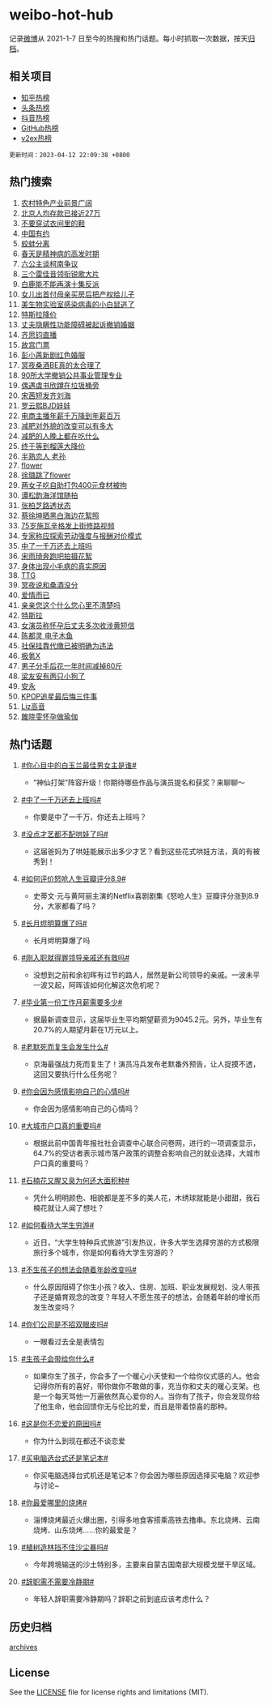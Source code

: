 # weibo-hot-hub

记录[微博](https://www.weibo.com)从 2021-1-7 日至今的热搜和热门话题。每小时抓取一次数据，按天[归档](archives)。

## 相关项目

- [知乎热榜](https://github.com/lonnyzhang423/zhihu-hot-hub)
- [头条热榜](https://github.com/lonnyzhang423/toutiao-hot-hub)
- [抖音热榜](https://github.com/lonnyzhang423/douyin-hot-hub)
- [GitHub热榜](https://github.com/lonnyzhang423/github-hot-hub)
- [v2ex热榜](https://github.com/lonnyzhang423/v2ex-hot-hub)


`更新时间：2023-04-12 22:09:38 +0800`

## 热门搜索

1. [农村特色产业前景广阔](https://m.weibo.cn/search?containerid=100103type%3D1%26t%3D10%26q%3D%23%E5%86%9C%E6%9D%91%E7%89%B9%E8%89%B2%E4%BA%A7%E4%B8%9A%E5%89%8D%E6%99%AF%E5%B9%BF%E9%98%94%23&stream_entry_id=51&isnewpage=1&extparam=seat%3D1%26filter_type%3Drealtimehot%26dgr%3D0%26stream_entry_id%3D51%26c_type%3D51%26pos%3D0%26cate%3D10103%26display_time%3D1681308577%26pre_seqid%3D1681308577159027377214&luicode=10000011&lfid=106003type%253D25%2526t%253D3%2526disable_hot%253D1%2526filter_type%253Drealtimehot)
1. [北京人均存款已接近27万](https://m.weibo.cn/search?containerid=100103type%3D1%26t%3D10%26q%3D%23%E5%8C%97%E4%BA%AC%E4%BA%BA%E5%9D%87%E5%AD%98%E6%AC%BE%E5%B7%B2%E6%8E%A5%E8%BF%9127%E4%B8%87%23&stream_entry_id=31&isnewpage=1&extparam=seat%3D1%26band_rank%3D1%26lcate%3D5001%26c_type%3D31%26realpos%3D1%26stream_entry_id%3D31%26cate%3D5001%26filter_type%3Drealtimehot%26q%3D%2523%25E5%258C%2597%25E4%25BA%25AC%25E4%25BA%25BA%25E5%259D%2587%25E5%25AD%2598%25E6%25AC%25BE%25E5%25B7%25B2%25E6%258E%25A5%25E8%25BF%259127%25E4%25B8%2587%2523%26dgr%3D0%26flag%3D1%26pos%3D0%26display_time%3D1681308577%26pre_seqid%3D1681308577159027377214&luicode=10000011&lfid=106003type%253D25%2526t%253D3%2526disable_hot%253D1%2526filter_type%253Drealtimehot)
1. [不要穿试衣间里的鞋](https://m.weibo.cn/search?containerid=100103type%3D1%26t%3D10%26q%3D%23%E4%B8%8D%E8%A6%81%E7%A9%BF%E8%AF%95%E8%A1%A3%E9%97%B4%E9%87%8C%E7%9A%84%E9%9E%8B%23&stream_entry_id=31&isnewpage=1&extparam=seat%3D1%26band_rank%3D2%26lcate%3D5001%26c_type%3D31%26realpos%3D2%26stream_entry_id%3D31%26cate%3D5001%26filter_type%3Drealtimehot%26q%3D%2523%25E4%25B8%258D%25E8%25A6%2581%25E7%25A9%25BF%25E8%25AF%2595%25E8%25A1%25A3%25E9%2597%25B4%25E9%2587%258C%25E7%259A%2584%25E9%259E%258B%2523%26dgr%3D0%26flag%3D2%26pos%3D1%26display_time%3D1681308577%26pre_seqid%3D1681308577159027377214&luicode=10000011&lfid=106003type%253D25%2526t%253D3%2526disable_hot%253D1%2526filter_type%253Drealtimehot)
1. [中国有约](https://m.weibo.cn/search?containerid=100103type%3D1%26t%3D10%26q%3D%23%E4%B8%AD%E5%9B%BD%E6%9C%89%E7%BA%A6%23&stream_entry_id=31&isnewpage=1&extparam=seat%3D1%26band_rank%3D3%26lcate%3D5001%26c_type%3D31%26realpos%3D3%26stream_entry_id%3D31%26cate%3D5001%26filter_type%3Drealtimehot%26q%3D%2523%25E4%25B8%25AD%25E5%259B%25BD%25E6%259C%2589%25E7%25BA%25A6%2523%26dgr%3D0%26flag%3D1%26pos%3D2%26display_time%3D1681308577%26pre_seqid%3D1681308577159027377214&luicode=10000011&lfid=106003type%253D25%2526t%253D3%2526disable_hot%253D1%2526filter_type%253Drealtimehot)
1. [蛟蚌分离](https://m.weibo.cn/search?containerid=100103type%3D1%26t%3D10%26q%3D%23%E8%9B%9F%E8%9A%8C%E5%88%86%E7%A6%BB%23&stream_entry_id=31&isnewpage=1&extparam=seat%3D1%26band_rank%3D4%26lcate%3D5001%26c_type%3D31%26realpos%3D4%26stream_entry_id%3D31%26cate%3D5001%26filter_type%3Drealtimehot%26q%3D%2523%25E8%259B%259F%25E8%259A%258C%25E5%2588%2586%25E7%25A6%25BB%2523%26dgr%3D0%26flag%3D2%26pos%3D3%26display_time%3D1681308577%26pre_seqid%3D1681308577159027377214&luicode=10000011&lfid=106003type%253D25%2526t%253D3%2526disable_hot%253D1%2526filter_type%253Drealtimehot)
1. [春天是精神病的高发时期](https://m.weibo.cn/search?containerid=100103type%3D1%26t%3D10%26q%3D%E6%98%A5%E5%A4%A9%E6%98%AF%E7%B2%BE%E7%A5%9E%E7%97%85%E7%9A%84%E9%AB%98%E5%8F%91%E6%97%B6%E6%9C%9F&stream_entry_id=31&isnewpage=1&extparam=seat%3D1%26band_rank%3D5%26lcate%3D5001%26c_type%3D31%26realpos%3D5%26stream_entry_id%3D31%26cate%3D5001%26filter_type%3Drealtimehot%26q%3D%25E6%2598%25A5%25E5%25A4%25A9%25E6%2598%25AF%25E7%25B2%25BE%25E7%25A5%259E%25E7%2597%2585%25E7%259A%2584%25E9%25AB%2598%25E5%258F%2591%25E6%2597%25B6%25E6%259C%259F%26dgr%3D0%26flag%3D1%26pos%3D4%26display_time%3D1681308577%26pre_seqid%3D1681308577159027377214&luicode=10000011&lfid=106003type%253D25%2526t%253D3%2526disable_hot%253D1%2526filter_type%253Drealtimehot)
1. [六公主谈柯南争议](https://m.weibo.cn/search?containerid=100103type%3D1%26t%3D10%26q%3D%23%E5%85%AD%E5%85%AC%E4%B8%BB%E8%B0%88%E6%9F%AF%E5%8D%97%E4%BA%89%E8%AE%AE%23&stream_entry_id=31&isnewpage=1&extparam=seat%3D1%26band_rank%3D6%26lcate%3D5001%26c_type%3D31%26realpos%3D6%26stream_entry_id%3D31%26cate%3D5001%26filter_type%3Drealtimehot%26q%3D%2523%25E5%2585%25AD%25E5%2585%25AC%25E4%25B8%25BB%25E8%25B0%2588%25E6%259F%25AF%25E5%258D%2597%25E4%25BA%2589%25E8%25AE%25AE%2523%26dgr%3D0%26flag%3D0%26pos%3D5%26display_time%3D1681308577%26pre_seqid%3D1681308577159027377214&luicode=10000011&lfid=106003type%253D25%2526t%253D3%2526disable_hot%253D1%2526filter_type%253Drealtimehot)
1. [三个雷佳音领衔锐歌大片](https://m.weibo.cn/search?containerid=100103type%3D1%26t%3D10%26q%3D%23%E4%B8%89%E4%B8%AA%E9%9B%B7%E4%BD%B3%E9%9F%B3%E9%A2%86%E8%A1%94%E9%94%90%E6%AD%8C%E5%A4%A7%E7%89%87%23&stream_entry_id=31&isnewpage=1&extparam=seat%3D1%26band_rank%3D7%26lcate%3D5001%26c_type%3D31%26topic_ad%3D1%26stream_entry_id%3D31%26cate%3D5001%26filter_type%3Drealtimehot%26adid%3D186028%26q%3D%2523%25E4%25B8%2589%25E4%25B8%25AA%25E9%259B%25B7%25E4%25BD%25B3%25E9%259F%25B3%25E9%25A2%2586%25E8%25A1%2594%25E9%2594%2590%25E6%25AD%258C%25E5%25A4%25A7%25E7%2589%2587%2523%26dgr%3D0%26pos%3D6%26display_time%3D1681308577%26pre_seqid%3D1681308577159027377214&luicode=10000011&lfid=106003type%253D25%2526t%253D3%2526disable_hot%253D1%2526filter_type%253Drealtimehot)
1. [白鹿能不能再演十集反派](https://m.weibo.cn/search?containerid=100103type%3D1%26t%3D10%26q%3D%23%E7%99%BD%E9%B9%BF%E8%83%BD%E4%B8%8D%E8%83%BD%E5%86%8D%E6%BC%94%E5%8D%81%E9%9B%86%E5%8F%8D%E6%B4%BE%23&stream_entry_id=31&isnewpage=1&extparam=seat%3D1%26band_rank%3D7%26lcate%3D5001%26c_type%3D31%26realpos%3D7%26stream_entry_id%3D31%26cate%3D5001%26filter_type%3Drealtimehot%26q%3D%2523%25E7%2599%25BD%25E9%25B9%25BF%25E8%2583%25BD%25E4%25B8%258D%25E8%2583%25BD%25E5%2586%258D%25E6%25BC%2594%25E5%258D%2581%25E9%259B%2586%25E5%258F%258D%25E6%25B4%25BE%2523%26dgr%3D0%26flag%3D1%26pos%3D7%26display_time%3D1681308577%26pre_seqid%3D1681308577159027377214&luicode=10000011&lfid=106003type%253D25%2526t%253D3%2526disable_hot%253D1%2526filter_type%253Drealtimehot)
1. [女儿出首付母亲买房后把产权给儿子](https://m.weibo.cn/search?containerid=100103type%3D1%26t%3D10%26q%3D%23%E5%A5%B3%E5%84%BF%E5%87%BA%E9%A6%96%E4%BB%98%E6%AF%8D%E4%BA%B2%E4%B9%B0%E6%88%BF%E5%90%8E%E6%8A%8A%E4%BA%A7%E6%9D%83%E7%BB%99%E5%84%BF%E5%AD%90%23&stream_entry_id=31&isnewpage=1&extparam=seat%3D1%26band_rank%3D8%26lcate%3D5001%26c_type%3D31%26realpos%3D8%26stream_entry_id%3D31%26cate%3D5001%26filter_type%3Drealtimehot%26q%3D%2523%25E5%25A5%25B3%25E5%2584%25BF%25E5%2587%25BA%25E9%25A6%2596%25E4%25BB%2598%25E6%25AF%258D%25E4%25BA%25B2%25E4%25B9%25B0%25E6%2588%25BF%25E5%2590%258E%25E6%258A%258A%25E4%25BA%25A7%25E6%259D%2583%25E7%25BB%2599%25E5%2584%25BF%25E5%25AD%2590%2523%26dgr%3D0%26flag%3D0%26pos%3D8%26display_time%3D1681308577%26pre_seqid%3D1681308577159027377214&luicode=10000011&lfid=106003type%253D25%2526t%253D3%2526disable_hot%253D1%2526filter_type%253Drealtimehot)
1. [美生物实验室感染病毒的小白鼠逃了](https://m.weibo.cn/search?containerid=100103type%3D1%26t%3D10%26q%3D%23%E7%BE%8E%E7%94%9F%E7%89%A9%E5%AE%9E%E9%AA%8C%E5%AE%A4%E6%84%9F%E6%9F%93%E7%97%85%E6%AF%92%E7%9A%84%E5%B0%8F%E7%99%BD%E9%BC%A0%E9%80%83%E4%BA%86%23&stream_entry_id=31&isnewpage=1&extparam=seat%3D1%26band_rank%3D9%26lcate%3D5001%26c_type%3D31%26realpos%3D9%26stream_entry_id%3D31%26cate%3D5001%26filter_type%3Drealtimehot%26q%3D%2523%25E7%25BE%258E%25E7%2594%259F%25E7%2589%25A9%25E5%25AE%259E%25E9%25AA%258C%25E5%25AE%25A4%25E6%2584%259F%25E6%259F%2593%25E7%2597%2585%25E6%25AF%2592%25E7%259A%2584%25E5%25B0%258F%25E7%2599%25BD%25E9%25BC%25A0%25E9%2580%2583%25E4%25BA%2586%2523%26dgr%3D0%26flag%3D1%26pos%3D9%26display_time%3D1681308577%26pre_seqid%3D1681308577159027377214&luicode=10000011&lfid=106003type%253D25%2526t%253D3%2526disable_hot%253D1%2526filter_type%253Drealtimehot)
1. [特斯拉降价](https://m.weibo.cn/search?containerid=100103type%3D1%26t%3D10%26q%3D%E7%89%B9%E6%96%AF%E6%8B%89%E9%99%8D%E4%BB%B7&stream_entry_id=31&isnewpage=1&extparam=seat%3D1%26band_rank%3D10%26lcate%3D5001%26c_type%3D31%26realpos%3D10%26stream_entry_id%3D31%26cate%3D5001%26filter_type%3Drealtimehot%26q%3D%25E7%2589%25B9%25E6%2596%25AF%25E6%258B%2589%25E9%2599%258D%25E4%25BB%25B7%26dgr%3D0%26flag%3D1%26pos%3D10%26display_time%3D1681308577%26pre_seqid%3D1681308577159027377214&luicode=10000011&lfid=106003type%253D25%2526t%253D3%2526disable_hot%253D1%2526filter_type%253Drealtimehot)
1. [丈夫隐瞒性功能障碍被起诉撤销婚姻](https://m.weibo.cn/search?containerid=100103type%3D1%26t%3D10%26q%3D%23%E4%B8%88%E5%A4%AB%E9%9A%90%E7%9E%92%E6%80%A7%E5%8A%9F%E8%83%BD%E9%9A%9C%E7%A2%8D%E8%A2%AB%E8%B5%B7%E8%AF%89%E6%92%A4%E9%94%80%E5%A9%9A%E5%A7%BB%23&stream_entry_id=31&isnewpage=1&extparam=seat%3D1%26band_rank%3D11%26lcate%3D5001%26c_type%3D31%26realpos%3D11%26stream_entry_id%3D31%26cate%3D5001%26filter_type%3Drealtimehot%26q%3D%2523%25E4%25B8%2588%25E5%25A4%25AB%25E9%259A%2590%25E7%259E%2592%25E6%2580%25A7%25E5%258A%259F%25E8%2583%25BD%25E9%259A%259C%25E7%25A2%258D%25E8%25A2%25AB%25E8%25B5%25B7%25E8%25AF%2589%25E6%2592%25A4%25E9%2594%2580%25E5%25A9%259A%25E5%25A7%25BB%2523%26dgr%3D0%26flag%3D1%26pos%3D11%26display_time%3D1681308577%26pre_seqid%3D1681308577159027377214&luicode=10000011&lfid=106003type%253D25%2526t%253D3%2526disable_hot%253D1%2526filter_type%253Drealtimehot)
1. [齐思钧直播](https://m.weibo.cn/search?containerid=100103type%3D1%26t%3D10%26q%3D%E9%BD%90%E6%80%9D%E9%92%A7%E7%9B%B4%E6%92%AD&stream_entry_id=31&isnewpage=1&extparam=seat%3D1%26band_rank%3D12%26lcate%3D5001%26c_type%3D31%26realpos%3D12%26stream_entry_id%3D31%26cate%3D5001%26filter_type%3Drealtimehot%26q%3D%25E9%25BD%2590%25E6%2580%259D%25E9%2592%25A7%25E7%259B%25B4%25E6%2592%25AD%26dgr%3D0%26flag%3D1%26pos%3D12%26display_time%3D1681308577%26pre_seqid%3D1681308577159027377214&luicode=10000011&lfid=106003type%253D25%2526t%253D3%2526disable_hot%253D1%2526filter_type%253Drealtimehot)
1. [故宫门票](https://m.weibo.cn/search?containerid=100103type%3D1%26t%3D10%26q%3D%E6%95%85%E5%AE%AB%E9%97%A8%E7%A5%A8&stream_entry_id=31&isnewpage=1&extparam=seat%3D1%26band_rank%3D13%26lcate%3D5001%26c_type%3D31%26realpos%3D13%26stream_entry_id%3D31%26cate%3D5001%26filter_type%3Drealtimehot%26q%3D%25E6%2595%2585%25E5%25AE%25AB%25E9%2597%25A8%25E7%25A5%25A8%26dgr%3D0%26flag%3D1%26pos%3D13%26display_time%3D1681308577%26pre_seqid%3D1681308577159027377214&luicode=10000011&lfid=106003type%253D25%2526t%253D3%2526disable_hot%253D1%2526filter_type%253Drealtimehot)
1. [彭小苒新剧红色婚服](https://m.weibo.cn/search?containerid=100103type%3D1%26t%3D10%26q%3D%23%E5%BD%AD%E5%B0%8F%E8%8B%92%E6%96%B0%E5%89%A7%E7%BA%A2%E8%89%B2%E5%A9%9A%E6%9C%8D%23&stream_entry_id=31&isnewpage=1&extparam=seat%3D1%26band_rank%3D14%26lcate%3D5001%26c_type%3D31%26realpos%3D14%26stream_entry_id%3D31%26cate%3D5001%26filter_type%3Drealtimehot%26q%3D%2523%25E5%25BD%25AD%25E5%25B0%258F%25E8%258B%2592%25E6%2596%25B0%25E5%2589%25A7%25E7%25BA%25A2%25E8%2589%25B2%25E5%25A9%259A%25E6%259C%258D%2523%26dgr%3D0%26flag%3D1%26pos%3D14%26display_time%3D1681308577%26pre_seqid%3D1681308577159027377214&luicode=10000011&lfid=106003type%253D25%2526t%253D3%2526disable_hot%253D1%2526filter_type%253Drealtimehot)
1. [冥夜桑酒BE真的太合理了](https://m.weibo.cn/search?containerid=100103type%3D1%26t%3D10%26q%3D%23%E5%86%A5%E5%A4%9C%E6%A1%91%E9%85%92BE%E7%9C%9F%E7%9A%84%E5%A4%AA%E5%90%88%E7%90%86%E4%BA%86%23&stream_entry_id=31&isnewpage=1&extparam=seat%3D1%26band_rank%3D15%26lcate%3D5001%26c_type%3D31%26realpos%3D15%26stream_entry_id%3D31%26cate%3D5001%26filter_type%3Drealtimehot%26q%3D%2523%25E5%2586%25A5%25E5%25A4%259C%25E6%25A1%2591%25E9%2585%2592BE%25E7%259C%259F%25E7%259A%2584%25E5%25A4%25AA%25E5%2590%2588%25E7%2590%2586%25E4%25BA%2586%2523%26dgr%3D0%26flag%3D1%26pos%3D15%26display_time%3D1681308577%26pre_seqid%3D1681308577159027377214&luicode=10000011&lfid=106003type%253D25%2526t%253D3%2526disable_hot%253D1%2526filter_type%253Drealtimehot)
1. [90所大学撤销公共事业管理专业](https://m.weibo.cn/search?containerid=100103type%3D1%26t%3D10%26q%3D%2390%E6%89%80%E5%A4%A7%E5%AD%A6%E6%92%A4%E9%94%80%E5%85%AC%E5%85%B1%E4%BA%8B%E4%B8%9A%E7%AE%A1%E7%90%86%E4%B8%93%E4%B8%9A%23&stream_entry_id=31&isnewpage=1&extparam=seat%3D1%26band_rank%3D16%26lcate%3D5001%26c_type%3D31%26realpos%3D16%26stream_entry_id%3D31%26cate%3D5001%26filter_type%3Drealtimehot%26q%3D%252390%25E6%2589%2580%25E5%25A4%25A7%25E5%25AD%25A6%25E6%2592%25A4%25E9%2594%2580%25E5%2585%25AC%25E5%2585%25B1%25E4%25BA%258B%25E4%25B8%259A%25E7%25AE%25A1%25E7%2590%2586%25E4%25B8%2593%25E4%25B8%259A%2523%26dgr%3D0%26flag%3D1%26pos%3D16%26display_time%3D1681308577%26pre_seqid%3D1681308577159027377214&luicode=10000011&lfid=106003type%253D25%2526t%253D3%2526disable_hot%253D1%2526filter_type%253Drealtimehot)
1. [偶遇虞书欣蹲在垃圾桶旁](https://m.weibo.cn/search?containerid=100103type%3D1%26t%3D10%26q%3D%23%E5%81%B6%E9%81%87%E8%99%9E%E4%B9%A6%E6%AC%A3%E8%B9%B2%E5%9C%A8%E5%9E%83%E5%9C%BE%E6%A1%B6%E6%97%81%23&stream_entry_id=31&isnewpage=1&extparam=seat%3D1%26band_rank%3D17%26lcate%3D5001%26c_type%3D31%26realpos%3D17%26stream_entry_id%3D31%26cate%3D5001%26filter_type%3Drealtimehot%26q%3D%2523%25E5%2581%25B6%25E9%2581%2587%25E8%2599%259E%25E4%25B9%25A6%25E6%25AC%25A3%25E8%25B9%25B2%25E5%259C%25A8%25E5%259E%2583%25E5%259C%25BE%25E6%25A1%25B6%25E6%2597%2581%2523%26dgr%3D0%26flag%3D1%26pos%3D17%26display_time%3D1681308577%26pre_seqid%3D1681308577159027377214&luicode=10000011&lfid=106003type%253D25%2526t%253D3%2526disable_hot%253D1%2526filter_type%253Drealtimehot)
1. [宋茜短发齐刘海](https://m.weibo.cn/search?containerid=100103type%3D1%26t%3D10%26q%3D%23%E5%AE%8B%E8%8C%9C%E7%9F%AD%E5%8F%91%E9%BD%90%E5%88%98%E6%B5%B7%23&stream_entry_id=31&isnewpage=1&extparam=seat%3D1%26band_rank%3D18%26lcate%3D5001%26c_type%3D31%26realpos%3D18%26stream_entry_id%3D31%26cate%3D5001%26filter_type%3Drealtimehot%26q%3D%2523%25E5%25AE%258B%25E8%258C%259C%25E7%259F%25AD%25E5%258F%2591%25E9%25BD%2590%25E5%2588%2598%25E6%25B5%25B7%2523%26dgr%3D0%26flag%3D1%26pos%3D18%26display_time%3D1681308577%26pre_seqid%3D1681308577159027377214&luicode=10000011&lfid=106003type%253D25%2526t%253D3%2526disable_hot%253D1%2526filter_type%253Drealtimehot)
1. [罗云熙BJD娃娃](https://m.weibo.cn/search?containerid=100103type%3D1%26t%3D10%26q%3D%23%E7%BD%97%E4%BA%91%E7%86%99BJD%E5%A8%83%E5%A8%83%23&stream_entry_id=31&isnewpage=1&extparam=seat%3D1%26band_rank%3D19%26lcate%3D5001%26c_type%3D31%26realpos%3D19%26stream_entry_id%3D31%26cate%3D5001%26filter_type%3Drealtimehot%26q%3D%2523%25E7%25BD%2597%25E4%25BA%2591%25E7%2586%2599BJD%25E5%25A8%2583%25E5%25A8%2583%2523%26dgr%3D0%26flag%3D1%26pos%3D19%26display_time%3D1681308577%26pre_seqid%3D1681308577159027377214&luicode=10000011&lfid=106003type%253D25%2526t%253D3%2526disable_hot%253D1%2526filter_type%253Drealtimehot)
1. [电商主播年薪千万降到年薪百万](https://m.weibo.cn/search?containerid=100103type%3D1%26t%3D10%26q%3D%23%E7%94%B5%E5%95%86%E4%B8%BB%E6%92%AD%E5%B9%B4%E8%96%AA%E5%8D%83%E4%B8%87%E9%99%8D%E5%88%B0%E5%B9%B4%E8%96%AA%E7%99%BE%E4%B8%87%23&stream_entry_id=31&isnewpage=1&extparam=seat%3D1%26band_rank%3D20%26lcate%3D5001%26c_type%3D31%26realpos%3D20%26stream_entry_id%3D31%26cate%3D5001%26filter_type%3Drealtimehot%26q%3D%2523%25E7%2594%25B5%25E5%2595%2586%25E4%25B8%25BB%25E6%2592%25AD%25E5%25B9%25B4%25E8%2596%25AA%25E5%258D%2583%25E4%25B8%2587%25E9%2599%258D%25E5%2588%25B0%25E5%25B9%25B4%25E8%2596%25AA%25E7%2599%25BE%25E4%25B8%2587%2523%26dgr%3D0%26flag%3D0%26pos%3D20%26display_time%3D1681308577%26pre_seqid%3D1681308577159027377214&luicode=10000011&lfid=106003type%253D25%2526t%253D3%2526disable_hot%253D1%2526filter_type%253Drealtimehot)
1. [减肥对外貌的改变可以有多大](https://m.weibo.cn/search?containerid=100103type%3D1%26t%3D10%26q%3D%23%E5%87%8F%E8%82%A5%E5%AF%B9%E5%A4%96%E8%B2%8C%E7%9A%84%E6%94%B9%E5%8F%98%E5%8F%AF%E4%BB%A5%E6%9C%89%E5%A4%9A%E5%A4%A7%23&stream_entry_id=31&isnewpage=1&extparam=seat%3D1%26band_rank%3D21%26lcate%3D5001%26c_type%3D31%26realpos%3D21%26stream_entry_id%3D31%26cate%3D5001%26filter_type%3Drealtimehot%26q%3D%2523%25E5%2587%258F%25E8%2582%25A5%25E5%25AF%25B9%25E5%25A4%2596%25E8%25B2%258C%25E7%259A%2584%25E6%2594%25B9%25E5%258F%2598%25E5%258F%25AF%25E4%25BB%25A5%25E6%259C%2589%25E5%25A4%259A%25E5%25A4%25A7%2523%26dgr%3D0%26flag%3D0%26pos%3D21%26display_time%3D1681308577%26pre_seqid%3D1681308577159027377214&luicode=10000011&lfid=106003type%253D25%2526t%253D3%2526disable_hot%253D1%2526filter_type%253Drealtimehot)
1. [减肥的人晚上都在吃什么](https://m.weibo.cn/search?containerid=100103type%3D1%26t%3D10%26q%3D%23%E5%87%8F%E8%82%A5%E7%9A%84%E4%BA%BA%E6%99%9A%E4%B8%8A%E9%83%BD%E5%9C%A8%E5%90%83%E4%BB%80%E4%B9%88%23&stream_entry_id=31&isnewpage=1&extparam=seat%3D1%26band_rank%3D22%26lcate%3D5001%26c_type%3D31%26realpos%3D22%26stream_entry_id%3D31%26cate%3D5001%26filter_type%3Drealtimehot%26q%3D%2523%25E5%2587%258F%25E8%2582%25A5%25E7%259A%2584%25E4%25BA%25BA%25E6%2599%259A%25E4%25B8%258A%25E9%2583%25BD%25E5%259C%25A8%25E5%2590%2583%25E4%25BB%2580%25E4%25B9%2588%2523%26dgr%3D0%26flag%3D0%26pos%3D22%26display_time%3D1681308577%26pre_seqid%3D1681308577159027377214&luicode=10000011&lfid=106003type%253D25%2526t%253D3%2526disable_hot%253D1%2526filter_type%253Drealtimehot)
1. [终于等到榴莲大降价](https://m.weibo.cn/search?containerid=100103type%3D1%26t%3D10%26q%3D%23%E7%BB%88%E4%BA%8E%E7%AD%89%E5%88%B0%E6%A6%B4%E8%8E%B2%E5%A4%A7%E9%99%8D%E4%BB%B7%23&stream_entry_id=31&isnewpage=1&extparam=seat%3D1%26band_rank%3D23%26lcate%3D5001%26c_type%3D31%26realpos%3D23%26stream_entry_id%3D31%26cate%3D5001%26filter_type%3Drealtimehot%26q%3D%2523%25E7%25BB%2588%25E4%25BA%258E%25E7%25AD%2589%25E5%2588%25B0%25E6%25A6%25B4%25E8%258E%25B2%25E5%25A4%25A7%25E9%2599%258D%25E4%25BB%25B7%2523%26dgr%3D0%26flag%3D0%26pos%3D23%26display_time%3D1681308577%26pre_seqid%3D1681308577159027377214&luicode=10000011&lfid=106003type%253D25%2526t%253D3%2526disable_hot%253D1%2526filter_type%253Drealtimehot)
1. [半熟恋人 老孙](https://m.weibo.cn/search?containerid=100103type%3D1%26t%3D10%26q%3D%E5%8D%8A%E7%86%9F%E6%81%8B%E4%BA%BA+%E8%80%81%E5%AD%99&stream_entry_id=31&isnewpage=1&extparam=seat%3D1%26band_rank%3D24%26lcate%3D5001%26c_type%3D31%26realpos%3D24%26stream_entry_id%3D31%26cate%3D5001%26filter_type%3Drealtimehot%26q%3D%25E5%258D%258A%25E7%2586%259F%25E6%2581%258B%25E4%25BA%25BA%2520%25E8%2580%2581%25E5%25AD%2599%26dgr%3D0%26flag%3D0%26pos%3D24%26display_time%3D1681308577%26pre_seqid%3D1681308577159027377214&luicode=10000011&lfid=106003type%253D25%2526t%253D3%2526disable_hot%253D1%2526filter_type%253Drealtimehot)
1. [flower](https://m.weibo.cn/search?containerid=100103type%3D1%26t%3D10%26q%3Dflower&stream_entry_id=31&isnewpage=1&extparam=seat%3D1%26band_rank%3D25%26lcate%3D5001%26c_type%3D31%26realpos%3D25%26stream_entry_id%3D31%26cate%3D5001%26filter_type%3Drealtimehot%26q%3Dflower%26dgr%3D0%26flag%3D1%26pos%3D25%26display_time%3D1681308577%26pre_seqid%3D1681308577159027377214&luicode=10000011&lfid=106003type%253D25%2526t%253D3%2526disable_hot%253D1%2526filter_type%253Drealtimehot)
1. [徐璐跳了flower](https://m.weibo.cn/search?containerid=100103type%3D1%26t%3D10%26q%3D%23%E5%BE%90%E7%92%90%E8%B7%B3%E4%BA%86flower%23&stream_entry_id=31&isnewpage=1&extparam=seat%3D1%26band_rank%3D26%26lcate%3D5001%26c_type%3D31%26realpos%3D26%26stream_entry_id%3D31%26cate%3D5001%26filter_type%3Drealtimehot%26q%3D%2523%25E5%25BE%2590%25E7%2592%2590%25E8%25B7%25B3%25E4%25BA%2586flower%2523%26dgr%3D0%26flag%3D0%26pos%3D26%26display_time%3D1681308577%26pre_seqid%3D1681308577159027377214&luicode=10000011&lfid=106003type%253D25%2526t%253D3%2526disable_hot%253D1%2526filter_type%253Drealtimehot)
1. [两女子吃自助打包400元食材被拘](https://m.weibo.cn/search?containerid=100103type%3D1%26t%3D10%26q%3D%23%E4%B8%A4%E5%A5%B3%E5%AD%90%E5%90%83%E8%87%AA%E5%8A%A9%E6%89%93%E5%8C%85400%E5%85%83%E9%A3%9F%E6%9D%90%E8%A2%AB%E6%8B%98%23&stream_entry_id=31&isnewpage=1&extparam=seat%3D1%26band_rank%3D27%26lcate%3D5001%26c_type%3D31%26realpos%3D27%26stream_entry_id%3D31%26cate%3D5001%26filter_type%3Drealtimehot%26q%3D%2523%25E4%25B8%25A4%25E5%25A5%25B3%25E5%25AD%2590%25E5%2590%2583%25E8%2587%25AA%25E5%258A%25A9%25E6%2589%2593%25E5%258C%2585400%25E5%2585%2583%25E9%25A3%259F%25E6%259D%2590%25E8%25A2%25AB%25E6%258B%2598%2523%26dgr%3D0%26flag%3D0%26pos%3D27%26display_time%3D1681308577%26pre_seqid%3D1681308577159027377214&luicode=10000011&lfid=106003type%253D25%2526t%253D3%2526disable_hot%253D1%2526filter_type%253Drealtimehot)
1. [谭松韵海洋馆随拍](https://m.weibo.cn/search?containerid=100103type%3D1%26t%3D10%26q%3D%23%E8%B0%AD%E6%9D%BE%E9%9F%B5%E6%B5%B7%E6%B4%8B%E9%A6%86%E9%9A%8F%E6%8B%8D%23&stream_entry_id=31&isnewpage=1&extparam=seat%3D1%26band_rank%3D28%26lcate%3D5001%26c_type%3D31%26realpos%3D28%26stream_entry_id%3D31%26cate%3D5001%26filter_type%3Drealtimehot%26q%3D%2523%25E8%25B0%25AD%25E6%259D%25BE%25E9%259F%25B5%25E6%25B5%25B7%25E6%25B4%258B%25E9%25A6%2586%25E9%259A%258F%25E6%258B%258D%2523%26dgr%3D0%26flag%3D1%26pos%3D28%26display_time%3D1681308577%26pre_seqid%3D1681308577159027377214&luicode=10000011&lfid=106003type%253D25%2526t%253D3%2526disable_hot%253D1%2526filter_type%253Drealtimehot)
1. [张柏芝路透状态](https://m.weibo.cn/search?containerid=100103type%3D1%26t%3D10%26q%3D%23%E5%BC%A0%E6%9F%8F%E8%8A%9D%E8%B7%AF%E9%80%8F%E7%8A%B6%E6%80%81%23&stream_entry_id=31&isnewpage=1&extparam=seat%3D1%26band_rank%3D29%26lcate%3D5001%26c_type%3D31%26realpos%3D29%26stream_entry_id%3D31%26cate%3D5001%26filter_type%3Drealtimehot%26q%3D%2523%25E5%25BC%25A0%25E6%259F%258F%25E8%258A%259D%25E8%25B7%25AF%25E9%2580%258F%25E7%258A%25B6%25E6%2580%2581%2523%26dgr%3D0%26flag%3D0%26pos%3D29%26display_time%3D1681308577%26pre_seqid%3D1681308577159027377214&luicode=10000011&lfid=106003type%253D25%2526t%253D3%2526disable_hot%253D1%2526filter_type%253Drealtimehot)
1. [蔡徐坤晒黑白海边花絮照](https://m.weibo.cn/search?containerid=100103type%3D1%26t%3D10%26q%3D%23%E8%94%A1%E5%BE%90%E5%9D%A4%E6%99%92%E9%BB%91%E7%99%BD%E6%B5%B7%E8%BE%B9%E8%8A%B1%E7%B5%AE%E7%85%A7%23&stream_entry_id=31&isnewpage=1&extparam=seat%3D1%26band_rank%3D30%26lcate%3D5001%26c_type%3D31%26realpos%3D30%26stream_entry_id%3D31%26cate%3D5001%26filter_type%3Drealtimehot%26q%3D%2523%25E8%2594%25A1%25E5%25BE%2590%25E5%259D%25A4%25E6%2599%2592%25E9%25BB%2591%25E7%2599%25BD%25E6%25B5%25B7%25E8%25BE%25B9%25E8%258A%25B1%25E7%25B5%25AE%25E7%2585%25A7%2523%26dgr%3D0%26flag%3D1%26pos%3D30%26display_time%3D1681308577%26pre_seqid%3D1681308577159027377214&luicode=10000011&lfid=106003type%253D25%2526t%253D3%2526disable_hot%253D1%2526filter_type%253Drealtimehot)
1. [75岁施瓦辛格发上街修路视频](https://m.weibo.cn/search?containerid=100103type%3D1%26t%3D10%26q%3D%2375%E5%B2%81%E6%96%BD%E7%93%A6%E8%BE%9B%E6%A0%BC%E5%8F%91%E4%B8%8A%E8%A1%97%E4%BF%AE%E8%B7%AF%E8%A7%86%E9%A2%91%23&stream_entry_id=31&isnewpage=1&extparam=seat%3D1%26band_rank%3D31%26lcate%3D5001%26c_type%3D31%26realpos%3D31%26stream_entry_id%3D31%26cate%3D5001%26filter_type%3Drealtimehot%26q%3D%252375%25E5%25B2%2581%25E6%2596%25BD%25E7%2593%25A6%25E8%25BE%259B%25E6%25A0%25BC%25E5%258F%2591%25E4%25B8%258A%25E8%25A1%2597%25E4%25BF%25AE%25E8%25B7%25AF%25E8%25A7%2586%25E9%25A2%2591%2523%26dgr%3D0%26flag%3D1%26pos%3D31%26display_time%3D1681308577%26pre_seqid%3D1681308577159027377214&luicode=10000011&lfid=106003type%253D25%2526t%253D3%2526disable_hot%253D1%2526filter_type%253Drealtimehot)
1. [专家称应探索劳动强度与报酬对价模式](https://m.weibo.cn/search?containerid=100103type%3D1%26t%3D10%26q%3D%23%E4%B8%93%E5%AE%B6%E7%A7%B0%E5%BA%94%E6%8E%A2%E7%B4%A2%E5%8A%B3%E5%8A%A8%E5%BC%BA%E5%BA%A6%E4%B8%8E%E6%8A%A5%E9%85%AC%E5%AF%B9%E4%BB%B7%E6%A8%A1%E5%BC%8F%23&stream_entry_id=31&isnewpage=1&extparam=seat%3D1%26band_rank%3D32%26lcate%3D5001%26c_type%3D31%26realpos%3D32%26stream_entry_id%3D31%26cate%3D5001%26filter_type%3Drealtimehot%26q%3D%2523%25E4%25B8%2593%25E5%25AE%25B6%25E7%25A7%25B0%25E5%25BA%2594%25E6%258E%25A2%25E7%25B4%25A2%25E5%258A%25B3%25E5%258A%25A8%25E5%25BC%25BA%25E5%25BA%25A6%25E4%25B8%258E%25E6%258A%25A5%25E9%2585%25AC%25E5%25AF%25B9%25E4%25BB%25B7%25E6%25A8%25A1%25E5%25BC%258F%2523%26dgr%3D0%26flag%3D1%26pos%3D32%26display_time%3D1681308577%26pre_seqid%3D1681308577159027377214&luicode=10000011&lfid=106003type%253D25%2526t%253D3%2526disable_hot%253D1%2526filter_type%253Drealtimehot)
1. [中了一千万还去上班吗](https://m.weibo.cn/search?containerid=100103type%3D1%26t%3D10%26q%3D%23%E4%B8%AD%E4%BA%86%E4%B8%80%E5%8D%83%E4%B8%87%E8%BF%98%E5%8E%BB%E4%B8%8A%E7%8F%AD%E5%90%97%23&stream_entry_id=31&isnewpage=1&extparam=seat%3D1%26band_rank%3D33%26lcate%3D5001%26c_type%3D31%26realpos%3D33%26stream_entry_id%3D31%26cate%3D5001%26filter_type%3Drealtimehot%26q%3D%2523%25E4%25B8%25AD%25E4%25BA%2586%25E4%25B8%2580%25E5%258D%2583%25E4%25B8%2587%25E8%25BF%2598%25E5%258E%25BB%25E4%25B8%258A%25E7%258F%25AD%25E5%2590%2597%2523%26dgr%3D0%26flag%3D0%26pos%3D33%26display_time%3D1681308577%26pre_seqid%3D1681308577159027377214&luicode=10000011&lfid=106003type%253D25%2526t%253D3%2526disable_hot%253D1%2526filter_type%253Drealtimehot)
1. [宋雨琦奔跑吧拍摄花絮](https://m.weibo.cn/search?containerid=100103type%3D1%26t%3D10%26q%3D%23%E5%AE%8B%E9%9B%A8%E7%90%A6%E5%A5%94%E8%B7%91%E5%90%A7%E6%8B%8D%E6%91%84%E8%8A%B1%E7%B5%AE%23&stream_entry_id=31&isnewpage=1&extparam=seat%3D1%26band_rank%3D34%26lcate%3D5001%26c_type%3D31%26realpos%3D34%26stream_entry_id%3D31%26cate%3D5001%26filter_type%3Drealtimehot%26q%3D%2523%25E5%25AE%258B%25E9%259B%25A8%25E7%2590%25A6%25E5%25A5%2594%25E8%25B7%2591%25E5%2590%25A7%25E6%258B%258D%25E6%2591%2584%25E8%258A%25B1%25E7%25B5%25AE%2523%26dgr%3D0%26flag%3D1%26pos%3D34%26display_time%3D1681308577%26pre_seqid%3D1681308577159027377214&luicode=10000011&lfid=106003type%253D25%2526t%253D3%2526disable_hot%253D1%2526filter_type%253Drealtimehot)
1. [身体出现小毛病的真实原因](https://m.weibo.cn/search?containerid=100103type%3D1%26t%3D10%26q%3D%E8%BA%AB%E4%BD%93%E5%87%BA%E7%8E%B0%E5%B0%8F%E6%AF%9B%E7%97%85%E7%9A%84%E7%9C%9F%E5%AE%9E%E5%8E%9F%E5%9B%A0&stream_entry_id=31&isnewpage=1&extparam=seat%3D1%26band_rank%3D35%26lcate%3D5001%26c_type%3D31%26realpos%3D35%26stream_entry_id%3D31%26cate%3D5001%26filter_type%3Drealtimehot%26q%3D%25E8%25BA%25AB%25E4%25BD%2593%25E5%2587%25BA%25E7%258E%25B0%25E5%25B0%258F%25E6%25AF%259B%25E7%2597%2585%25E7%259A%2584%25E7%259C%259F%25E5%25AE%259E%25E5%258E%259F%25E5%259B%25A0%26dgr%3D0%26flag%3D1%26pos%3D35%26display_time%3D1681308577%26pre_seqid%3D1681308577159027377214&luicode=10000011&lfid=106003type%253D25%2526t%253D3%2526disable_hot%253D1%2526filter_type%253Drealtimehot)
1. [TTG](https://m.weibo.cn/search?containerid=100103type%3D1%26t%3D10%26q%3DTTG&stream_entry_id=31&isnewpage=1&extparam=seat%3D1%26band_rank%3D36%26lcate%3D5001%26c_type%3D31%26realpos%3D36%26stream_entry_id%3D31%26cate%3D5001%26filter_type%3Drealtimehot%26q%3DTTG%26dgr%3D0%26flag%3D1%26pos%3D36%26display_time%3D1681308577%26pre_seqid%3D1681308577159027377214&luicode=10000011&lfid=106003type%253D25%2526t%253D3%2526disable_hot%253D1%2526filter_type%253Drealtimehot)
1. [冥夜说和桑酒没分](https://m.weibo.cn/search?containerid=100103type%3D1%26t%3D10%26q%3D%23%E5%86%A5%E5%A4%9C%E8%AF%B4%E5%92%8C%E6%A1%91%E9%85%92%E6%B2%A1%E5%88%86%23&stream_entry_id=31&isnewpage=1&extparam=seat%3D1%26band_rank%3D37%26lcate%3D5001%26c_type%3D31%26realpos%3D37%26stream_entry_id%3D31%26cate%3D5001%26filter_type%3Drealtimehot%26q%3D%2523%25E5%2586%25A5%25E5%25A4%259C%25E8%25AF%25B4%25E5%2592%258C%25E6%25A1%2591%25E9%2585%2592%25E6%25B2%25A1%25E5%2588%2586%2523%26dgr%3D0%26flag%3D0%26pos%3D37%26display_time%3D1681308577%26pre_seqid%3D1681308577159027377214&luicode=10000011&lfid=106003type%253D25%2526t%253D3%2526disable_hot%253D1%2526filter_type%253Drealtimehot)
1. [爱情而已](https://m.weibo.cn/search?containerid=100103type%3D1%26t%3D10%26q%3D%E7%88%B1%E6%83%85%E8%80%8C%E5%B7%B2&stream_entry_id=31&isnewpage=1&extparam=seat%3D1%26band_rank%3D38%26lcate%3D5001%26c_type%3D31%26realpos%3D38%26stream_entry_id%3D31%26cate%3D5001%26filter_type%3Drealtimehot%26q%3D%25E7%2588%25B1%25E6%2583%2585%25E8%2580%258C%25E5%25B7%25B2%26dgr%3D0%26flag%3D1%26pos%3D38%26display_time%3D1681308577%26pre_seqid%3D1681308577159027377214&luicode=10000011&lfid=106003type%253D25%2526t%253D3%2526disable_hot%253D1%2526filter_type%253Drealtimehot)
1. [亲亲您这个什么您心里不清楚吗](https://m.weibo.cn/search?containerid=100103type%3D1%26t%3D10%26q%3D%23%E4%BA%B2%E4%BA%B2%E6%82%A8%E8%BF%99%E4%B8%AA%E4%BB%80%E4%B9%88%E6%82%A8%E5%BF%83%E9%87%8C%E4%B8%8D%E6%B8%85%E6%A5%9A%E5%90%97%23&stream_entry_id=31&isnewpage=1&extparam=seat%3D1%26band_rank%3D39%26lcate%3D5001%26c_type%3D31%26realpos%3D39%26stream_entry_id%3D31%26cate%3D5001%26filter_type%3Drealtimehot%26q%3D%2523%25E4%25BA%25B2%25E4%25BA%25B2%25E6%2582%25A8%25E8%25BF%2599%25E4%25B8%25AA%25E4%25BB%2580%25E4%25B9%2588%25E6%2582%25A8%25E5%25BF%2583%25E9%2587%258C%25E4%25B8%258D%25E6%25B8%2585%25E6%25A5%259A%25E5%2590%2597%2523%26dgr%3D0%26flag%3D0%26pos%3D39%26display_time%3D1681308577%26pre_seqid%3D1681308577159027377214&luicode=10000011&lfid=106003type%253D25%2526t%253D3%2526disable_hot%253D1%2526filter_type%253Drealtimehot)
1. [特斯拉](https://m.weibo.cn/search?containerid=100103type%3D1%26t%3D10%26q%3D%E7%89%B9%E6%96%AF%E6%8B%89&stream_entry_id=31&isnewpage=1&extparam=seat%3D1%26band_rank%3D40%26lcate%3D5001%26c_type%3D31%26realpos%3D40%26stream_entry_id%3D31%26cate%3D5001%26filter_type%3Drealtimehot%26q%3D%25E7%2589%25B9%25E6%2596%25AF%25E6%258B%2589%26dgr%3D0%26flag%3D1%26pos%3D40%26display_time%3D1681308577%26pre_seqid%3D1681308577159027377214&luicode=10000011&lfid=106003type%253D25%2526t%253D3%2526disable_hot%253D1%2526filter_type%253Drealtimehot)
1. [女演员称怀孕后丈夫多次收涉黄短信](https://m.weibo.cn/search?containerid=100103type%3D1%26t%3D10%26q%3D%23%E5%A5%B3%E6%BC%94%E5%91%98%E7%A7%B0%E6%80%80%E5%AD%95%E5%90%8E%E4%B8%88%E5%A4%AB%E5%A4%9A%E6%AC%A1%E6%94%B6%E6%B6%89%E9%BB%84%E7%9F%AD%E4%BF%A1%23&stream_entry_id=31&isnewpage=1&extparam=seat%3D1%26band_rank%3D41%26lcate%3D5001%26c_type%3D31%26realpos%3D41%26stream_entry_id%3D31%26cate%3D5001%26filter_type%3Drealtimehot%26q%3D%2523%25E5%25A5%25B3%25E6%25BC%2594%25E5%2591%2598%25E7%25A7%25B0%25E6%2580%2580%25E5%25AD%2595%25E5%2590%258E%25E4%25B8%2588%25E5%25A4%25AB%25E5%25A4%259A%25E6%25AC%25A1%25E6%2594%25B6%25E6%25B6%2589%25E9%25BB%2584%25E7%259F%25AD%25E4%25BF%25A1%2523%26dgr%3D0%26flag%3D0%26pos%3D41%26display_time%3D1681308577%26pre_seqid%3D1681308577159027377214&luicode=10000011&lfid=106003type%253D25%2526t%253D3%2526disable_hot%253D1%2526filter_type%253Drealtimehot)
1. [陈都灵 电子木鱼](https://m.weibo.cn/search?containerid=100103type%3D1%26t%3D10%26q%3D%E9%99%88%E9%83%BD%E7%81%B5+%E7%94%B5%E5%AD%90%E6%9C%A8%E9%B1%BC&stream_entry_id=31&isnewpage=1&extparam=seat%3D1%26band_rank%3D42%26lcate%3D5001%26c_type%3D31%26realpos%3D42%26stream_entry_id%3D31%26cate%3D5001%26filter_type%3Drealtimehot%26q%3D%25E9%2599%2588%25E9%2583%25BD%25E7%2581%25B5%2520%25E7%2594%25B5%25E5%25AD%2590%25E6%259C%25A8%25E9%25B1%25BC%26dgr%3D0%26flag%3D1%26pos%3D42%26display_time%3D1681308577%26pre_seqid%3D1681308577159027377214&luicode=10000011&lfid=106003type%253D25%2526t%253D3%2526disable_hot%253D1%2526filter_type%253Drealtimehot)
1. [社保挂靠代缴已被明确为违法](https://m.weibo.cn/search?containerid=100103type%3D1%26t%3D10%26q%3D%23%E7%A4%BE%E4%BF%9D%E6%8C%82%E9%9D%A0%E4%BB%A3%E7%BC%B4%E5%B7%B2%E8%A2%AB%E6%98%8E%E7%A1%AE%E4%B8%BA%E8%BF%9D%E6%B3%95%23&stream_entry_id=31&isnewpage=1&extparam=seat%3D1%26band_rank%3D43%26lcate%3D5001%26c_type%3D31%26realpos%3D43%26stream_entry_id%3D31%26cate%3D5001%26filter_type%3Drealtimehot%26q%3D%2523%25E7%25A4%25BE%25E4%25BF%259D%25E6%258C%2582%25E9%259D%25A0%25E4%25BB%25A3%25E7%25BC%25B4%25E5%25B7%25B2%25E8%25A2%25AB%25E6%2598%258E%25E7%25A1%25AE%25E4%25B8%25BA%25E8%25BF%259D%25E6%25B3%2595%2523%26dgr%3D0%26flag%3D1%26pos%3D43%26display_time%3D1681308577%26pre_seqid%3D1681308577159027377214&luicode=10000011&lfid=106003type%253D25%2526t%253D3%2526disable_hot%253D1%2526filter_type%253Drealtimehot)
1. [极氪X](https://m.weibo.cn/search?containerid=100103type%3D1%26t%3D10%26q%3D%E6%9E%81%E6%B0%AAX&stream_entry_id=31&isnewpage=1&extparam=seat%3D1%26band_rank%3D44%26lcate%3D5001%26c_type%3D31%26realpos%3D44%26stream_entry_id%3D31%26cate%3D5001%26filter_type%3Drealtimehot%26q%3D%25E6%259E%2581%25E6%25B0%25AAX%26dgr%3D0%26flag%3D1%26pos%3D44%26display_time%3D1681308577%26pre_seqid%3D1681308577159027377214&luicode=10000011&lfid=106003type%253D25%2526t%253D3%2526disable_hot%253D1%2526filter_type%253Drealtimehot)
1. [男子分手后花一年时间减掉60斤](https://m.weibo.cn/search?containerid=100103type%3D1%26t%3D10%26q%3D%23%E7%94%B7%E5%AD%90%E5%88%86%E6%89%8B%E5%90%8E%E8%8A%B1%E4%B8%80%E5%B9%B4%E6%97%B6%E9%97%B4%E5%87%8F%E6%8E%8960%E6%96%A4%23&stream_entry_id=31&isnewpage=1&extparam=seat%3D1%26band_rank%3D45%26lcate%3D5001%26c_type%3D31%26realpos%3D45%26stream_entry_id%3D31%26cate%3D5001%26filter_type%3Drealtimehot%26q%3D%2523%25E7%2594%25B7%25E5%25AD%2590%25E5%2588%2586%25E6%2589%258B%25E5%2590%258E%25E8%258A%25B1%25E4%25B8%2580%25E5%25B9%25B4%25E6%2597%25B6%25E9%2597%25B4%25E5%2587%258F%25E6%258E%258960%25E6%2596%25A4%2523%26dgr%3D0%26flag%3D0%26pos%3D45%26display_time%3D1681308577%26pre_seqid%3D1681308577159027377214&luicode=10000011&lfid=106003type%253D25%2526t%253D3%2526disable_hot%253D1%2526filter_type%253Drealtimehot)
1. [梁友安有两只小狗了](https://m.weibo.cn/search?containerid=100103type%3D1%26t%3D10%26q%3D%23%E6%A2%81%E5%8F%8B%E5%AE%89%E6%9C%89%E4%B8%A4%E5%8F%AA%E5%B0%8F%E7%8B%97%E4%BA%86%23&stream_entry_id=31&isnewpage=1&extparam=seat%3D1%26band_rank%3D46%26lcate%3D5001%26c_type%3D31%26realpos%3D46%26stream_entry_id%3D31%26cate%3D5001%26filter_type%3Drealtimehot%26q%3D%2523%25E6%25A2%2581%25E5%258F%258B%25E5%25AE%2589%25E6%259C%2589%25E4%25B8%25A4%25E5%258F%25AA%25E5%25B0%258F%25E7%258B%2597%25E4%25BA%2586%2523%26dgr%3D0%26flag%3D1%26pos%3D46%26display_time%3D1681308577%26pre_seqid%3D1681308577159027377214&luicode=10000011&lfid=106003type%253D25%2526t%253D3%2526disable_hot%253D1%2526filter_type%253Drealtimehot)
1. [安永](https://m.weibo.cn/search?containerid=100103type%3D1%26t%3D10%26q%3D%E5%AE%89%E6%B0%B8&stream_entry_id=31&isnewpage=1&extparam=seat%3D1%26band_rank%3D47%26lcate%3D5001%26c_type%3D31%26realpos%3D47%26stream_entry_id%3D31%26cate%3D5001%26filter_type%3Drealtimehot%26q%3D%25E5%25AE%2589%25E6%25B0%25B8%26dgr%3D0%26flag%3D1%26pos%3D47%26display_time%3D1681308577%26pre_seqid%3D1681308577159027377214&luicode=10000011&lfid=106003type%253D25%2526t%253D3%2526disable_hot%253D1%2526filter_type%253Drealtimehot)
1. [KPOP追星最后悔三件事](https://m.weibo.cn/search?containerid=100103type%3D1%26t%3D10%26q%3D%23KPOP%E8%BF%BD%E6%98%9F%E6%9C%80%E5%90%8E%E6%82%94%E4%B8%89%E4%BB%B6%E4%BA%8B%23&stream_entry_id=31&isnewpage=1&extparam=seat%3D1%26band_rank%3D48%26lcate%3D5001%26c_type%3D31%26realpos%3D48%26stream_entry_id%3D31%26cate%3D5001%26filter_type%3Drealtimehot%26q%3D%2523KPOP%25E8%25BF%25BD%25E6%2598%259F%25E6%259C%2580%25E5%2590%258E%25E6%2582%2594%25E4%25B8%2589%25E4%25BB%25B6%25E4%25BA%258B%2523%26dgr%3D0%26flag%3D0%26pos%3D48%26display_time%3D1681308577%26pre_seqid%3D1681308577159027377214&luicode=10000011&lfid=106003type%253D25%2526t%253D3%2526disable_hot%253D1%2526filter_type%253Drealtimehot)
1. [Liz高音](https://m.weibo.cn/search?containerid=100103type%3D1%26t%3D10%26q%3D%23Liz%E9%AB%98%E9%9F%B3%23&stream_entry_id=31&isnewpage=1&extparam=seat%3D1%26band_rank%3D49%26lcate%3D5001%26c_type%3D31%26realpos%3D49%26stream_entry_id%3D31%26cate%3D5001%26filter_type%3Drealtimehot%26q%3D%2523Liz%25E9%25AB%2598%25E9%259F%25B3%2523%26dgr%3D0%26flag%3D1%26pos%3D49%26display_time%3D1681308577%26pre_seqid%3D1681308577159027377214&luicode=10000011&lfid=106003type%253D25%2526t%253D3%2526disable_hot%253D1%2526filter_type%253Drealtimehot)
1. [雎晓雯怀孕做瑜伽](https://m.weibo.cn/search?containerid=100103type%3D1%26t%3D10%26q%3D%23%E9%9B%8E%E6%99%93%E9%9B%AF%E6%80%80%E5%AD%95%E5%81%9A%E7%91%9C%E4%BC%BD%23&stream_entry_id=31&isnewpage=1&extparam=seat%3D1%26band_rank%3D50%26lcate%3D5001%26c_type%3D31%26realpos%3D50%26stream_entry_id%3D31%26cate%3D5001%26filter_type%3Drealtimehot%26q%3D%2523%25E9%259B%258E%25E6%2599%2593%25E9%259B%25AF%25E6%2580%2580%25E5%25AD%2595%25E5%2581%259A%25E7%2591%259C%25E4%25BC%25BD%2523%26dgr%3D0%26flag%3D0%26pos%3D50%26display_time%3D1681308577%26pre_seqid%3D1681308577159027377214&luicode=10000011&lfid=106003type%253D25%2526t%253D3%2526disable_hot%253D1%2526filter_type%253Drealtimehot)

## 热门话题

1. [#你心目中的白玉兰最佳男女主是谁#](https://m.weibo.cn/search?containerid=231522type%3D1%26t%3D10%26q%3D%23%E4%BD%A0%E5%BF%83%E7%9B%AE%E4%B8%AD%E7%9A%84%E7%99%BD%E7%8E%89%E5%85%B0%E6%9C%80%E4%BD%B3%E7%94%B7%E5%A5%B3%E4%B8%BB%E6%98%AF%E8%B0%81%23&stream_entry_id=128&isnewpage=1&extparam=seat%3D1%26lcate%3D5004%26dgr%3D0%26c_type%3D128%26cate%3D5004%26pos%3D1-0-0%26unitid%3D1681290193808%26display_time%3D1681308577%26pre_seqid%3D168130857797606413184&luicode=10000011&lfid=231648_-_4)
    - “神仙打架”阵容升级！你期待哪些作品与演员提名和获奖？来聊聊～

1. [#中了一千万还去上班吗#](https://m.weibo.cn/search?containerid=231522type%3D1%26t%3D10%26q%3D%23%E4%B8%AD%E4%BA%86%E4%B8%80%E5%8D%83%E4%B8%87%E8%BF%98%E5%8E%BB%E4%B8%8A%E7%8F%AD%E5%90%97%23&stream_entry_id=128&isnewpage=1&extparam=seat%3D1%26lcate%3D5004%26dgr%3D0%26c_type%3D128%26cate%3D5004%26pos%3D1-0-1%26unitid%3D1681285393878%26display_time%3D1681308577%26pre_seqid%3D168130857797606413184&luicode=10000011&lfid=231648_-_4)
    - 你要是中了一千万，你还去上班吗？

1. [#没点才艺都不配哄娃了吗#](https://m.weibo.cn/search?containerid=231522type%3D1%26t%3D10%26q%3D%23%E6%B2%A1%E7%82%B9%E6%89%8D%E8%89%BA%E9%83%BD%E4%B8%8D%E9%85%8D%E5%93%84%E5%A8%83%E4%BA%86%E5%90%97%23&stream_entry_id=128&isnewpage=1&extparam=seat%3D1%26lcate%3D5004%26dgr%3D0%26c_type%3D128%26cate%3D5004%26pos%3D1-0-2%26unitid%3D1681174017746%26display_time%3D1681308577%26pre_seqid%3D168130857797606413184&luicode=10000011&lfid=231648_-_4)
    - 这届爸妈为了哄娃能展示出多少才艺？看到这些花式哄娃方法，真的有被秀到！

1. [#如何评价怒呛人生豆瓣评分8.9#](https://m.weibo.cn/search?containerid=231522type%3D1%26t%3D10%26q%3D%23%E5%A6%82%E4%BD%95%E8%AF%84%E4%BB%B7%E6%80%92%E5%91%9B%E4%BA%BA%E7%94%9F%E8%B1%86%E7%93%A3%E8%AF%84%E5%88%868.9%23&stream_entry_id=128&isnewpage=1&extparam=seat%3D1%26lcate%3D5004%26dgr%3D0%26c_type%3D128%26cate%3D5004%26pos%3D1-0-3%26unitid%3D1681213060455%26display_time%3D1681308577%26pre_seqid%3D168130857797606413184&luicode=10000011&lfid=231648_-_4)
    - 史蒂文·元与黄阿丽主演的Netflix喜剧剧集《怒呛人生》豆瓣评分涨到8.9分，大家都看了吗？

1. [#长月烬明算爆了吗#](https://m.weibo.cn/search?containerid=231522type%3D1%26t%3D10%26q%3D%23%E9%95%BF%E6%9C%88%E7%83%AC%E6%98%8E%E7%AE%97%E7%88%86%E4%BA%86%E5%90%97%23&stream_entry_id=128&isnewpage=1&extparam=seat%3D1%26lcate%3D5004%26dgr%3D0%26c_type%3D128%26cate%3D5004%26pos%3D1-0-4%26unitid%3D1681290191909%26display_time%3D1681308577%26pre_seqid%3D168130857797606413184&luicode=10000011&lfid=231648_-_4)
    - 长月烬明算爆了吗

1. [#刚入职就得罪领导亲戚还有救吗#](https://m.weibo.cn/search?containerid=231522type%3D1%26t%3D10%26q%3D%23%E5%88%9A%E5%85%A5%E8%81%8C%E5%B0%B1%E5%BE%97%E7%BD%AA%E9%A2%86%E5%AF%BC%E4%BA%B2%E6%88%9A%E8%BF%98%E6%9C%89%E6%95%91%E5%90%97%23&stream_entry_id=128&isnewpage=1&extparam=seat%3D1%26lcate%3D5004%26dgr%3D0%26c_type%3D128%26cate%3D5004%26pos%3D1-0-5%26unitid%3D1681299204034%26display_time%3D1681308577%26pre_seqid%3D168130857797606413184&luicode=10000011&lfid=231648_-_4)
    - 没想到之前和余初晖有过节的路人，居然是新公司领导的亲戚。一波未平一波又起，阿晖该如何化解这次危机呢？

1. [#毕业第一份工作月薪需要多少#](https://m.weibo.cn/search?containerid=231522type%3D1%26t%3D10%26q%3D%23%E6%AF%95%E4%B8%9A%E7%AC%AC%E4%B8%80%E4%BB%BD%E5%B7%A5%E4%BD%9C%E6%9C%88%E8%96%AA%E9%9C%80%E8%A6%81%E5%A4%9A%E5%B0%91%23&stream_entry_id=128&isnewpage=1&extparam=seat%3D1%26lcate%3D5004%26dgr%3D0%26c_type%3D128%26cate%3D5004%26pos%3D1-0-6%26unitid%3D1681284783881%26display_time%3D1681308577%26pre_seqid%3D168130857797606413184&luicode=10000011&lfid=231648_-_4)
    - 据最新调查显示，这届毕业生平均期望薪资为9045.2元。另外，毕业生有20.7%的人期望月薪在1万元以上。

1. [#老默死而复生会发生什么#](https://m.weibo.cn/search?containerid=231522type%3D1%26t%3D10%26q%3D%23%E8%80%81%E9%BB%98%E6%AD%BB%E8%80%8C%E5%A4%8D%E7%94%9F%E4%BC%9A%E5%8F%91%E7%94%9F%E4%BB%80%E4%B9%88%23&stream_entry_id=128&isnewpage=1&extparam=seat%3D1%26lcate%3D5004%26dgr%3D0%26c_type%3D128%26cate%3D5004%26pos%3D1-0-7%26unitid%3D1681293197940%26display_time%3D1681308577%26pre_seqid%3D168130857797606413184&luicode=10000011&lfid=231648_-_4)
    - 京海最强战力死而复生了！演员冯兵发布老默番外预告，让人捉摸不透，这回又要执行什么任务呢？

1. [#你会因为感情影响自己的心情吗#](https://m.weibo.cn/search?containerid=231522type%3D1%26t%3D10%26q%3D%23%E4%BD%A0%E4%BC%9A%E5%9B%A0%E4%B8%BA%E6%84%9F%E6%83%85%E5%BD%B1%E5%93%8D%E8%87%AA%E5%B7%B1%E7%9A%84%E5%BF%83%E6%83%85%E5%90%97%23&stream_entry_id=128&isnewpage=1&extparam=seat%3D1%26lcate%3D5004%26dgr%3D0%26c_type%3D128%26cate%3D5004%26pos%3D1-0-8%26unitid%3D1681303107688%26display_time%3D1681308577%26pre_seqid%3D168130857797606413184&luicode=10000011&lfid=231648_-_4)
    - 你会因为感情影响自己的心情吗？

1. [#大城市户口真的重要吗#](https://m.weibo.cn/search?containerid=231522type%3D1%26t%3D10%26q%3D%23%E5%A4%A7%E5%9F%8E%E5%B8%82%E6%88%B7%E5%8F%A3%E7%9C%9F%E7%9A%84%E9%87%8D%E8%A6%81%E5%90%97%23&stream_entry_id=128&isnewpage=1&extparam=seat%3D1%26lcate%3D5004%26dgr%3D0%26c_type%3D128%26cate%3D5004%26pos%3D1-0-9%26unitid%3D1681287223457%26display_time%3D1681308577%26pre_seqid%3D168130857797606413184&luicode=10000011&lfid=231648_-_4)
    - 根据此前中国青年报社社会调查中心联合问卷网，进行的一项调查显示，64.7%的受访者表示城市落户政策的调整会影响自己的就业选择，大城市户口真的重要吗？

1. [#石楠花又腥又臭为何还大面积种#](https://m.weibo.cn/search?containerid=231522type%3D1%26t%3D10%26q%3D%23%E7%9F%B3%E6%A5%A0%E8%8A%B1%E5%8F%88%E8%85%A5%E5%8F%88%E8%87%AD%E4%B8%BA%E4%BD%95%E8%BF%98%E5%A4%A7%E9%9D%A2%E7%A7%AF%E7%A7%8D%23&stream_entry_id=128&isnewpage=1&extparam=seat%3D1%26lcate%3D5004%26dgr%3D0%26c_type%3D128%26cate%3D5004%26pos%3D1-0-10%26unitid%3D1681173420608%26display_time%3D1681308577%26pre_seqid%3D168130857797606413184&luicode=10000011&lfid=231648_-_4)
    - 凭什么明明颜色、相貌都是差不多的美人花，木绣球就能是小甜甜，我石楠花就让人闻了想吐？

1. [#如何看待大学生穷游#](https://m.weibo.cn/search?containerid=231522type%3D1%26t%3D10%26q%3D%23%E5%A6%82%E4%BD%95%E7%9C%8B%E5%BE%85%E5%A4%A7%E5%AD%A6%E7%94%9F%E7%A9%B7%E6%B8%B8%23&stream_entry_id=128&isnewpage=1&extparam=seat%3D1%26lcate%3D5004%26dgr%3D0%26c_type%3D128%26cate%3D5004%26pos%3D1-0-11%26unitid%3D1681288120912%26display_time%3D1681308577%26pre_seqid%3D168130857797606413184&luicode=10000011&lfid=231648_-_4)
    - 近日，“大学生特种兵式旅游”引发热议，许多大学生选择穷游的方式极限旅行多个城市，你是如何看待大学生穷游的？

1. [#不生孩子的想法会随着年龄改变吗#](https://m.weibo.cn/search?containerid=231522type%3D1%26t%3D10%26q%3D%23%E4%B8%8D%E7%94%9F%E5%AD%A9%E5%AD%90%E7%9A%84%E6%83%B3%E6%B3%95%E4%BC%9A%E9%9A%8F%E7%9D%80%E5%B9%B4%E9%BE%84%E6%94%B9%E5%8F%98%E5%90%97%23&stream_entry_id=128&isnewpage=1&extparam=seat%3D1%26lcate%3D5004%26dgr%3D0%26c_type%3D128%26cate%3D5004%26pos%3D1-0-12%26unitid%3D1681286591134%26display_time%3D1681308577%26pre_seqid%3D168130857797606413184&luicode=10000011&lfid=231648_-_4)
    - 什么原因阻碍了你生小孩？收入、住房、加班、职业发展规划、没人带孩子还是婚育观念的改变？年轻人不愿生孩子的想法，会随着年龄的增长而发生改变吗？

1. [#你们公司是不招双眼皮吗#](https://m.weibo.cn/search?containerid=231522type%3D1%26t%3D10%26q%3D%23%E4%BD%A0%E4%BB%AC%E5%85%AC%E5%8F%B8%E6%98%AF%E4%B8%8D%E6%8B%9B%E5%8F%8C%E7%9C%BC%E7%9A%AE%E5%90%97%23&stream_entry_id=128&isnewpage=1&extparam=seat%3D1%26lcate%3D5004%26dgr%3D0%26c_type%3D128%26cate%3D5004%26pos%3D1-0-13%26unitid%3D1681280016458%26display_time%3D1681308577%26pre_seqid%3D168130857797606413184&luicode=10000011&lfid=231648_-_4)
    - 一眼看过去全是表情包

1. [#生孩子会带给你什么#](https://m.weibo.cn/search?containerid=231522type%3D1%26t%3D10%26q%3D%23%E7%94%9F%E5%AD%A9%E5%AD%90%E4%BC%9A%E5%B8%A6%E7%BB%99%E4%BD%A0%E4%BB%80%E4%B9%88%23&stream_entry_id=128&isnewpage=1&extparam=seat%3D1%26lcate%3D5004%26dgr%3D0%26c_type%3D128%26cate%3D5004%26pos%3D1-0-14%26unitid%3D1681291998191%26display_time%3D1681308577%26pre_seqid%3D168130857797606413184&luicode=10000011&lfid=231648_-_4)
    - 如果你生了孩子，你会多了一个暖心小天使和一个给你仪式感的人。他会记得你所有的喜好，带你做你不敢做的事，充当你和丈夫的暖心支架。也是一个每天骂他一万遍依然真心爱你的人。当你有了孩子，你会发现你给了他生命，他会回馈你无与伦比的爱，而且是带着惊喜的那种。

1. [#这是你不恋爱的原因吗#](https://m.weibo.cn/search?containerid=231522type%3D1%26t%3D10%26q%3D%23%E8%BF%99%E6%98%AF%E4%BD%A0%E4%B8%8D%E6%81%8B%E7%88%B1%E7%9A%84%E5%8E%9F%E5%9B%A0%E5%90%97%23&stream_entry_id=128&isnewpage=1&extparam=seat%3D1%26lcate%3D5004%26dgr%3D0%26c_type%3D128%26cate%3D5004%26pos%3D1-0-15%26unitid%3D1681292923945%26display_time%3D1681308577%26pre_seqid%3D168130857797606413184&luicode=10000011&lfid=231648_-_4)
    - 你为什么到现在都还不谈恋爱

1. [#买电脑选台式还是笔记本#](https://m.weibo.cn/search?containerid=231522type%3D1%26t%3D10%26q%3D%23%E4%B9%B0%E7%94%B5%E8%84%91%E9%80%89%E5%8F%B0%E5%BC%8F%E8%BF%98%E6%98%AF%E7%AC%94%E8%AE%B0%E6%9C%AC%23&stream_entry_id=128&isnewpage=1&extparam=seat%3D1%26lcate%3D5004%26dgr%3D0%26c_type%3D128%26cate%3D5004%26pos%3D1-0-16%26unitid%3D1681289296441%26display_time%3D1681308577%26pre_seqid%3D168130857797606413184&luicode=10000011&lfid=231648_-_4)
    - 你买电脑选择台式机还是笔记本？你会因为哪些原因选择买电脑？欢迎参与讨论~ ​

1. [#你最爱哪里的烧烤#](https://m.weibo.cn/search?containerid=231522type%3D1%26t%3D10%26q%3D%23%E4%BD%A0%E6%9C%80%E7%88%B1%E5%93%AA%E9%87%8C%E7%9A%84%E7%83%A7%E7%83%A4%23&stream_entry_id=128&isnewpage=1&extparam=seat%3D1%26lcate%3D5004%26dgr%3D0%26c_type%3D128%26cate%3D5004%26pos%3D1-0-17%26unitid%3D1681276696108%26display_time%3D1681308577%26pre_seqid%3D168130857797606413184&luicode=10000011&lfid=231648_-_4)
    - 淄博烧烤最近火爆出圈，引得多地食客搭乘高铁去撸串。东北烧烤、云南烧烤、山东烧烤……你的最爱是？

1. [#植树造林挡不住沙尘暴吗#](https://m.weibo.cn/search?containerid=231522type%3D1%26t%3D10%26q%3D%23%E6%A4%8D%E6%A0%91%E9%80%A0%E6%9E%97%E6%8C%A1%E4%B8%8D%E4%BD%8F%E6%B2%99%E5%B0%98%E6%9A%B4%E5%90%97%23&stream_entry_id=128&isnewpage=1&extparam=seat%3D1%26lcate%3D5004%26dgr%3D0%26c_type%3D128%26cate%3D5004%26pos%3D1-0-18%26unitid%3D1681264078933%26display_time%3D1681308577%26pre_seqid%3D168130857797606413184&luicode=10000011&lfid=231648_-_4)
    - 今年跨境输送的沙土特别多，主要来自蒙古国南部大规模戈壁干旱区域。

1. [#辞职需不需要冷静期#](https://m.weibo.cn/search?containerid=231522type%3D1%26t%3D10%26q%3D%23%E8%BE%9E%E8%81%8C%E9%9C%80%E4%B8%8D%E9%9C%80%E8%A6%81%E5%86%B7%E9%9D%99%E6%9C%9F%23&stream_entry_id=128&isnewpage=1&extparam=seat%3D1%26lcate%3D5004%26dgr%3D0%26c_type%3D128%26cate%3D5004%26pos%3D1-0-19%26unitid%3D1681215481139%26display_time%3D1681308577%26pre_seqid%3D168130857797606413184&luicode=10000011&lfid=231648_-_4)
    - 年轻人辞职需要冷静期吗？辞职之前到底应该考虑什么？


## 历史归档

[archives](archives)

## License

See the [LICENSE](LICENSE) file for license rights and limitations (MIT).
